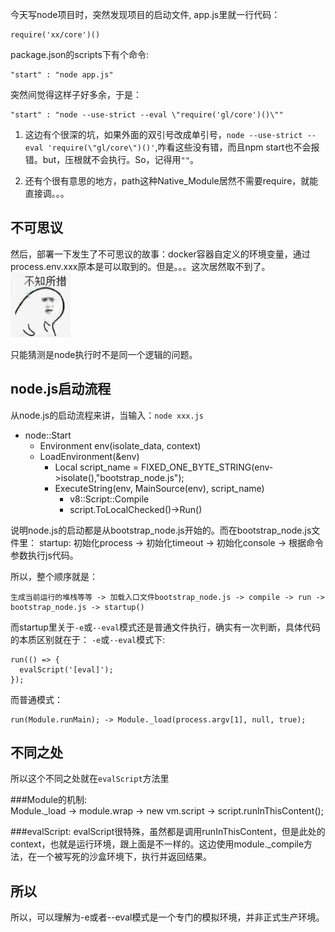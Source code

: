 今天写node项目时，突然发现项目的启动文件, app.js里就一行代码：  

    require('xx/core')()
    
package.json的scripts下有个命令:  

    "start" : "node app.js"
    
突然间觉得这样子好多余，于是：

    "start" : "node --use-strict --eval \"require('gl/core')()\""
    

 1. 这边有个很深的坑，如果外面的双引号改成单引号，`node --use-strict --eval
        'require(\"gl/core\")()'`,咋看这些没有错，而且npm start也不会报错。but，压根就不会执行。So，记得用`""`。

 2. 还有个很有意思的地方，path这种Native_Module居然不需要require，就能直接调。。。


**不可思议**
-
然后，部署一下发生了不可思议的故事：docker容器自定义的环境变量，通过process.env.xxx原本是可以取到的。但是。。。这次居然取不到了。   
![不知所措][1]


  [1]: ../public/buzhisuocuo.jpg
  
只能猜测是node执行时不是同一个逻辑的问题。  

**node.js启动流程**
-
从node.js的启动流程来讲，当输入：`node xxx.js`  

 - node::Start
    -  Environment env(isolate_data, context)
    -  LoadEnvironment(&env)
        - Local<String> script_name = FIXED_ONE_BYTE_STRING(env->isolate(),"bootstrap_node.js");
        - ExecuteString(env, MainSource(env), script_name)
            - v8::Script::Compile
            - script.ToLocalChecked()->Run()

说明node.js的启动都是从bootstrap_node.js开始的。而在bootstrap_node.js文件里：
startup: 初始化process -> 初始化timeout -> 初始化console -> 根据命令参数执行js代码。

所以，整个顺序就是：

    生成当前运行的堆栈等等 -> 加载入口文件bootstrap_node.js -> compile -> run -> bootstrap_node.js -> startup()

而startup里关于`-e`或`--eval`模式还是普通文件执行，确实有一次判断，具体代码的本质区别就在于：
`-e`或`--eval`模式下:

    run(() => {
      evalScript('[eval]');
    });
    
而普通模式：

    run(Module.runMain); -> Module._load(process.argv[1], null, true);


**不同之处**
-

所以这个不同之处就在`evalScript`方法里  

###Module的机制:  
    Module._load -> module.wrap -> new vm.script -> script.runInThisContent();
    
###evalScript:
evalScript很特殊，虽然都是调用runInThisContent，但是此处的context，也就是运行环境，跟上面是不一样的。这边使用module._compile方法，在一个被写死的沙盒环境下，执行并返回结果。   


**所以**
-
所以，可以理解为-e或者--eval模式是一个专门的模拟环境，并非正式生产环境。



